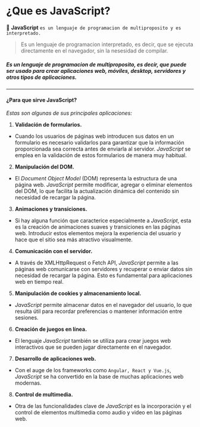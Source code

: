 # ¿Que es JavaScript?

🐰 **JavaScript** ``es un lenguaje de programacion de multiproposito y es interpretado.``

> Es un lenguaje de programacion interpretado, es decir, que se ejecuta directamente en el navegador, sin la nesesidad de compilar.

##### Es un lenguaje de programacion de multiproposito, es decir, que puede ser usado para crear aplicaciones web, móviles, desktop, servidores y otros tipos de aplicaciones.
---------------------------------------------------------------------------------------
#### ¿Para que sirve JavaScript?

*Estas son algunas de sus principales aplicaciones:*

1. **Validación de formularios.** 
- Cuando los usuarios de páginas web introducen sus datos en un formulario es necesario validarlos 
para garantizar que la información proporcionada sea correcta antes de enviarla al servidor. *JavaScript* se emplea en la validación de estos formularios de manera muy habitual.

2. **Manipulación del DOM.** 
- El *Document Object Model* (DOM) representa la estructura de una página web. *JavaScript* permite modificar, agregar o eliminar elementos del DOM, lo que facilita la actualización dinámica del contenido sin necesidad de recargar la página.

3. **Animaciones y transiciones.**
- Si hay alguna función que caracterice especialmente a *JavaScript*, esta es la creación de animaciones suaves y transiciones en las páginas web. Introducir estos elementos mejora la experiencia del usuario y hace que el sitio sea más atractivo visualmente.

4. **Comunicación con el servidor.** 
- A través de XMLHttpRequest o Fetch API, *JavaScript* permite a las páginas web comunicarse con servidores y recuperar o enviar datos sin necesidad de recargar la página. Esto es fundamental para aplicaciones web en tiempo real.

5. **Manipulación de cookies y almacenamiento local.**
 - *JavaScript* permite almacenar datos en el navegador del usuario, lo que resulta útil para recordar preferencias o mantener información entre sesiones.

6. **Creación de juegos en línea.** 
- El lenguaje *JavaScript* también se utiliza para crear juegos web interactivos que se pueden jugar directamente en el navegador.

7. **Desarrollo de aplicaciones web.** 
- Con el auge de los frameworks como ``Angular, React y Vue.js``, *JavaScript* se ha convertido en la base de muchas aplicaciones web modernas.

8. **Control de multimedia.** 
- Otra de las funcionalidades clave de *JavaScript* es la incorporación y el control de elementos multimedia como audio y video en las páginas web.